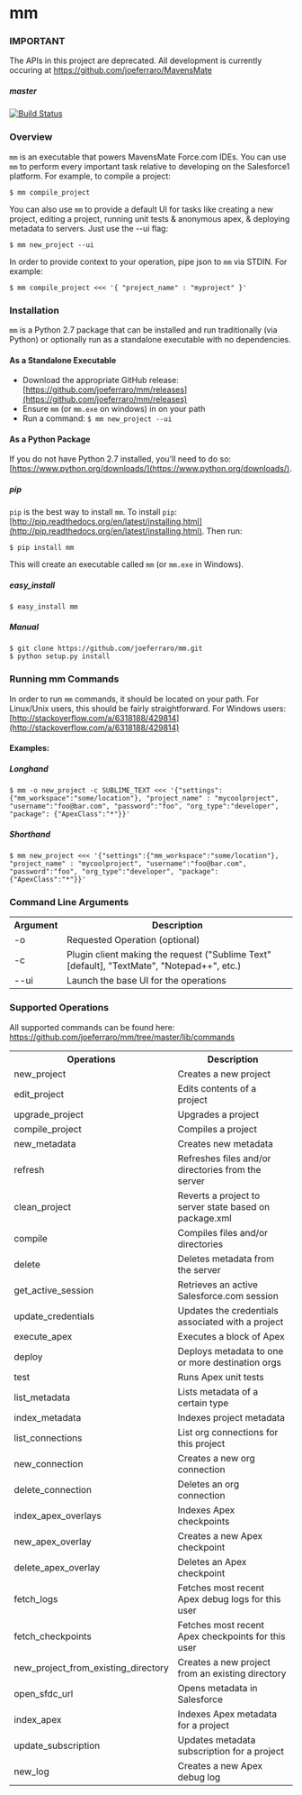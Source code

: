 mm
==

### IMPORTANT

The APIs in this project are deprecated. All development is currently occuring at https://github.com/joeferraro/MavensMate

##### master

[![Build Status](https://circleci.com/gh/joeferraro/mm.svg?style=shield&circle-token=0c3bafbd41995299906a7fc2a42205fcb8203509)](https://circleci.com/gh/joeferraro/mm)

### Overview

`mm` is an executable that powers MavensMate Force.com IDEs. You can use `mm` to perform every important task relative to developing on the Salesforce1 platform. For example, to compile a project:

```
$ mm compile_project
```

You can also use `mm` to provide a default UI for tasks like creating a new project, editing a project, running unit tests & anonymous apex, & deploying metadata to servers. Just use the --ui flag:

```
$ mm new_project --ui
```

In order to provide context to your operation, pipe json to `mm` via STDIN. For example:

```
$ mm compile_project <<< '{ "project_name" : "myproject" }'
```

### Installation

`mm` is a Python 2.7 package that can be installed and run traditionally (via Python) or optionally run as a standalone executable with no dependencies. 

#### As a Standalone Executable

- Download the appropriate GitHub release: [https://github.com/joeferraro/mm/releases](https://github.com/joeferraro/mm/releases)
- Ensure `mm` (or `mm.exe` on windows) in on your path
- Run a command: `$ mm new_project --ui`

#### As a Python Package

If you do not have Python 2.7 installed, you'll need to do so: [https://www.python.org/downloads/](https://www.python.org/downloads/).

##### pip

`pip` is the best way to install `mm`. To install `pip`: [http://pip.readthedocs.org/en/latest/installing.html](http://pip.readthedocs.org/en/latest/installing.html). Then run:

```
$ pip install mm
```

This will create an executable called `mm` (or `mm.exe` in Windows).

##### easy_install

```
$ easy_install mm
```

##### Manual

```
$ git clone https://github.com/joeferraro/mm.git
$ python setup.py install
```

### Running mm Commands

In order to run `mm` commands, it should be located on your path. For Linux/Unix users, this should be fairly straightforward. For Windows users: [http://stackoverflow.com/a/6318188/429814](http://stackoverflow.com/a/6318188/429814)

#### Examples:

##### Longhand

```
$ mm -o new_project -c SUBLIME_TEXT <<< '{"settings":{"mm_workspace":"some/location"}, "project_name" : "mycoolproject", "username":"foo@bar.com", "password":"foo", "org_type":"developer", "package": {"ApexClass":"*"}}'
```

##### Shorthand

```
$ mm new_project <<< '{"settings":{"mm_workspace":"some/location"}, "project_name" : "mycoolproject", "username":"foo@bar.com", "password":"foo", "org_type":"developer", "package": {"ApexClass":"*"}}'
```

### Command Line Arguments

<table>
  <tr>
    <th>Argument</th><th>Description</th>
  </tr>
  <tr>
    <td>-o</td><td>Requested Operation (optional)</td>
  </tr>
  <tr>
    <td>-c</td><td>Plugin client making the request ("Sublime Text" [default], "TextMate", "Notepad++", etc.)</td>
  </tr>
  <tr>
    <td>--ui</td><td>Launch the base UI for the operations</td>
  </tr>
</table>

### Supported Operations

All supported commands can be found here: <a href="https://github.com/joeferraro/mm/tree/master/lib/commands">https://github.com/joeferraro/mm/tree/master/lib/commands</a>

<table>
  <tr>
    <th>Operations</th><th>Description</th>
  </tr>
  <tr>
    <td>new_project</td><td>Creates a new project</td>
  </tr>
  <tr>
    <td>edit_project</td><td>Edits contents of a project</td>
  </tr>
  <tr>
    <td>upgrade_project</td><td>Upgrades a project</td>
  </tr>
  <tr>
    <td>compile_project</td><td>Compiles a project</td>
  </tr>
  <tr>
    <td>new_metadata</td><td>Creates new metadata</td>
  </tr>
  <tr>
    <td>refresh</td><td>Refreshes files and/or directories from the server</td>
  </tr>
  <tr>
    <td>clean_project</td><td>Reverts a project to server state based on package.xml</td>
  </tr>
  <tr>
    <td>compile</td><td>Compiles files and/or directories</td>
  </tr>
  <tr>
    <td>delete</td><td>Deletes metadata from the server</td>
  </tr>
  <tr>
    <td>get_active_session</td><td>Retrieves an active Salesforce.com session</td>
  </tr>
  <tr>
    <td>update_credentials</td><td>Updates the credentials associated with a project</td>
  </tr>
  <tr>
    <td>execute_apex</td><td>Executes a block of Apex</td>
  </tr>
  <tr>
    <td>deploy</td><td>Deploys metadata to one or more destination orgs</td>
  </tr>
  <tr>
    <td>test</td><td>Runs Apex unit tests</td>
  </tr>
  <tr>
    <td>list_metadata</td><td>Lists metadata of a certain type</td>
  </tr>
  <tr>
    <td>index_metadata</td><td>Indexes project metadata</td>
  </tr>
  <tr>
    <td>list_connections</td><td>List org connections for this project</td>
  </tr>
  <tr>
    <td>new_connection</td><td>Creates a new org connection</td>
  </tr>
  <tr>
    <td>delete_connection</td><td>Deletes an org connection</td>
  </tr>
  <tr>
    <td>index_apex_overlays</td><td>Indexes Apex checkpoints</td>
  </tr>
  <tr>
    <td>new_apex_overlay</td><td>Creates a new Apex checkpoint</td>
  </tr>
  <tr>
    <td>delete_apex_overlay</td><td>Deletes an Apex checkpoint</td>
  </tr>
  <tr>
    <td>fetch_logs</td><td>Fetches most recent Apex debug logs for this user</td>
  </tr>
  <tr>
    <td>fetch_checkpoints</td><td>Fetches most recent Apex checkpoints for this user</td>
  </tr>
  <tr>
    <td>new_project_from_existing_directory</td><td>Creates a new project from an existing directory</td>
  </tr>
  <tr>
    <td>open_sfdc_url</td><td>Opens metadata in Salesforce</td>
  </tr>
   <tr>
    <td>index_apex</td><td>Indexes Apex metadata for a project</td>
  </tr>
   <tr>
    <td>update_subscription</td><td>Updates metadata subscription for a project</td>
  </tr>
   <tr>
    <td>new_log</td><td>Creates a new Apex debug log</td>
  </tr>

</table>

